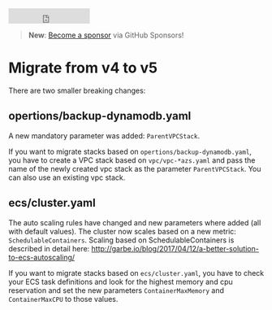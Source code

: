 <iframe src="https://ghbtns.com/github-btn.html?user=widdix&repo=aws-cf-templates&type=star&count=true&size=large" frameborder="0" scrolling="0" width="160px" height="30px"></iframe>

> **New**: [Become a sponsor](https://github.com/sponsors/widdix) via GitHub Sponsors!

# Migrate from v4 to v5

There are two smaller breaking changes:

## opertions/backup-dynamodb.yaml

A new mandatory parameter was added: `ParentVPCStack`.

If you want to migrate stacks based on `opertions/backup-dynamodb.yaml`, you have to create a VPC stack based on `vpc/vpc-*azs.yaml` and pass the name of the newly created vpc stack as the parameter `ParentVPCStack`. You can also use an existing vpc stack.

## ecs/cluster.yaml

The auto scaling rules have changed and new parameters where added (all with default values). The cluster now scales based on a new metric: `SchedulableContainers`. Scaling based on SchedulableContainers is described in detail here: http://garbe.io/blog/2017/04/12/a-better-solution-to-ecs-autoscaling/

If you want to migrate stacks based on `ecs/cluster.yaml`, you have to check your ECS task definitions and look for the highest memory and cpu reservation and set the new parameters `ContainerMaxMemory` and `ContainerMaxCPU` to those values.
